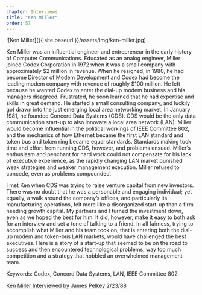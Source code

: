 ```yaml
---
chapter: Interviews
title: "Ken Miller"
order: 57
---
```


![Ken Miller]({{ site.baseurl }}/assets/img/ken-miller.jpg)

Ken Miller was an influential engineer and entrepreneur in the early history of Computer Communications. Educated as an analog engineer, Miller joined Codex Corporation in 1972 when it was a small company with approximately $2 million in revenue. When he resigned, in 1980, he had become Director of Modem Development and Codex had become the leading modem company with revenue of roughly $100 million. He left because he wanted Codex to enter the dial-up modem business and his managers disagreed. Frustrated, he soon learned that he had expertise and skills in great demand. He started a small consulting company, and luckily got drawn into the just emerging local area networking market. In January 1981, he founded Concord Data Systems (CDS). CDS would be the only data communication start-up to also innovate a local area network (LAN). Miller would become influential in the political workings of IEEE Committee 802, and the mechanics of how Ethernet became the first LAN standard and token bus and token ring became equal standards. Standards making took time and effort from running CDS, however, and problems ensued. Miller’s enthusiasm and penchant for hard work could not compensate for his lack of executive experience, as the rapidly changing LAN market punished weak strategies and weaker management execution. Miller refused to concede, even as problems compounded.

I met Ken when CDS was trying to raise venture capital from new investors. There was no doubt that he was a personable and engaging individual; yet equally, a walk around the company’s offices, and particularly its manufacturing operations, felt more like a disorganized start-up than a firm needing growth capital. My partners and I turned the investment down, even as we hoped the best for him. It did, however, make it easy to both ask for an interview and set a tone of talking to a friend. In all fairness, trying to accomplish what Miller and his team took on, that is entering both the dial-up modem and token-bus LAN markets, would have challenged the best executives. Here is a story of a start-up that seemed to be on the road to success and then encountered technological problems, way too much competition and a strategy that hobbled an overwhelmed management team.

Keywords: Codex, Concord Data Systems, LAN, IEEE Committee 802

[Ken Miller Interviewed by James Pelkey 2/23/88](https://archive.computerhistory.org/resources/access/text/2015/10/102737985-05-01-acc.pdf)

